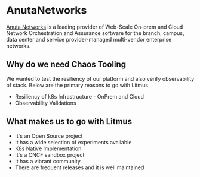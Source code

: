 # AnutaNetworks
[Anuta Networks](https://www.anutanetworks.com/) is a leading provider of Web-Scale On-prem and Cloud Network Orchestration and Assurance software for the branch, campus, data center and service provider-managed multi-vendor enterprise networks.

## Why do we need Chaos Tooling

We wanted to test the resiliency of our platform and also verify observability of stack. Below are the primary reasons to go with Litmus
- Resiliency of k8s Infrastructure - OnPrem and Cloud
- Observability Validations

## What makes us to go with Litmus

- It's an Open Source project
- It has a wide selection of experiments available
- K8s Native Implementation
- It's a CNCF sandbox project
- It has a vibrant community
- There are frequent releases and it is well maintained

